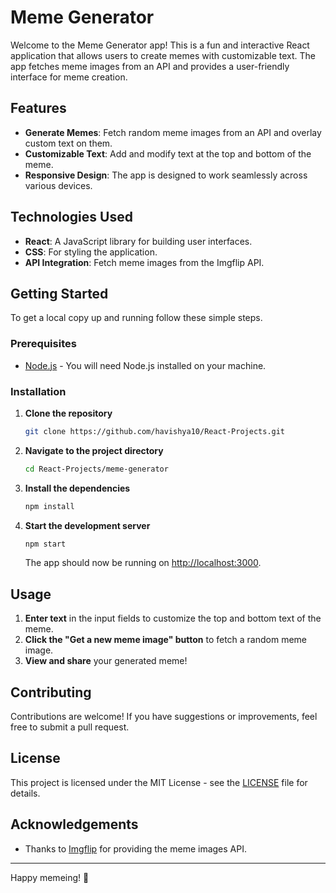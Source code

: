 # Meme Generator

Welcome to the Meme Generator app! This is a fun and interactive React application that allows users to create memes with customizable text. The app fetches meme images from an API and provides a user-friendly interface for meme creation.

## Features

- **Generate Memes**: Fetch random meme images from an API and overlay custom text on them.
- **Customizable Text**: Add and modify text at the top and bottom of the meme.
- **Responsive Design**: The app is designed to work seamlessly across various devices.

## Technologies Used

- **React**: A JavaScript library for building user interfaces.
- **CSS**: For styling the application.
- **API Integration**: Fetch meme images from the Imgflip API.

## Getting Started

To get a local copy up and running follow these simple steps.

### Prerequisites

- [Node.js](https://nodejs.org/) - You will need Node.js installed on your machine.

### Installation

1. **Clone the repository**

    ```bash
    git clone https://github.com/havishya10/React-Projects.git
    ```

2. **Navigate to the project directory**

    ```bash
    cd React-Projects/meme-generator
    ```

3. **Install the dependencies**

    ```bash
    npm install
    ```

4. **Start the development server**

    ```bash
    npm start
    ```

   The app should now be running on [http://localhost:3000](http://localhost:3000).

## Usage

1. **Enter text** in the input fields to customize the top and bottom text of the meme.
2. **Click the "Get a new meme image" button** to fetch a random meme image.
3. **View and share** your generated meme!

## Contributing

Contributions are welcome! If you have suggestions or improvements, feel free to submit a pull request.

## License

This project is licensed under the MIT License - see the [LICENSE](LICENSE) file for details.

## Acknowledgements

- Thanks to [Imgflip](https://imgflip.com/api) for providing the meme images API.

---

Happy memeing! 🎉

